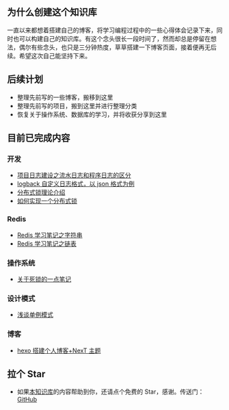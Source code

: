 ## 为什么创建这个知识库

一直以来都想着搭建自己的博客，将学习编程过程中的一些心得体会记录下来，同时也可以构建自己的知识库。有这个念头很长一段时间了，然而却总是停留在想法，偶尔有些念头，也只是三分钟热度，草草搭建一下博客页面，接着便再无后续。希望这次自己能坚持下来。

## 后续计划

- 整理先前写的一些博客，搬移到这里
- 整理先前写的项目，搬到这里并进行整理分类
- 恢复关于操作系统、数据库的学习，并将收获分享到这里

## 目前已完成内容

### 开发

- [项目日志建设之流水日志和程序日志的区分](./src/java/dif-between-transactionlog-and-programlog.md)
- [logback 自定义日志格式，以 json 格式为例](./src/java/logback-custom-log-formattion.md)
- [分布式锁理论介绍](./src/java/distributed-lock-introduction.md)
- [如何实现一个分布式锁](./src/java/how-to-write-a-distributed-lock.md)

### Redis

- [Redis 学习笔记之字符串](./src/middleware/redis/redis-learn-string.md)
- [Redis 学习笔记之链表](./src/middleware/redis/redis-learn-list.md)

### 操作系统

- [关于死锁的一点笔记](./src/operating-system/deadlock.md)

### 设计模式

- [浅谈单例模式](./src/pattern-design/about-singleton-pattern.md)

### 博客

- [hexo 搭建个人博客+NexT 主题](./src/blog/hexo-next.md)

## 拉个 Star

- 如果<a href='https://github.com/shzyjbr/person-database' target='blank'>本知识库</a>的内容帮助到你，还请点个免费的 Star，感谢。传送门：<a href='https://github.com/shzyjbr/person-database' target='blank'>GitHub</a>
